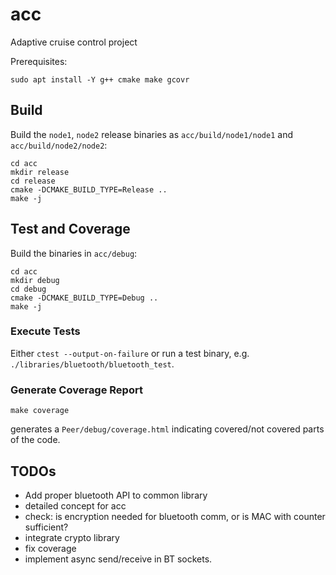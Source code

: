 # acc

Adaptive cruise control project

Prerequisites:
```
sudo apt install -Y g++ cmake make gcovr
```
## Build

Build the `node1`, `node2` release binaries as `acc/build/node1/node1` and `acc/build/node2/node2`:
```
cd acc
mkdir release
cd release
cmake -DCMAKE_BUILD_TYPE=Release ..
make -j
```

## Test and Coverage
Build the binaries in `acc/debug`:
```
cd acc
mkdir debug
cd debug
cmake -DCMAKE_BUILD_TYPE=Debug ..
make -j
```

### Execute Tests
Either `ctest --output-on-failure` or run a test binary, e.g. `./libraries/bluetooth/bluetooth_test`.
### Generate Coverage Report
```
make coverage
```
generates a `Peer/debug/coverage.html` indicating covered/not covered parts of the code.

## TODOs

- Add proper bluetooth API to common library
- detailed concept for acc
- check: is encryption needed for bluetooth comm, or is MAC with counter sufficient?
- integrate crypto library
- fix coverage
- implement async send/receive in BT sockets.